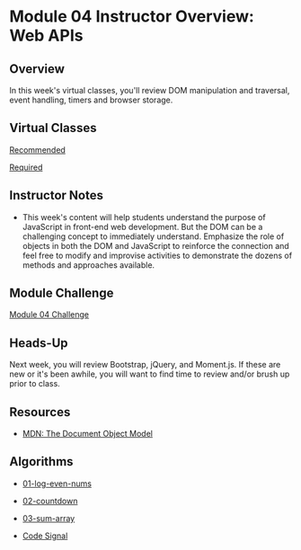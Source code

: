 # Module 04 Instructor Overview: Web APIs

## Overview

In this week's virtual classes, you'll review DOM manipulation and traversal, event handling, timers and browser storage.

## Virtual Classes

[Recommended](./04.1-RECOMMENDED.md)

[Required](./04.2-REQUIRED.md)


## Instructor Notes

* This week's content will help students understand the purpose of JavaScript in front-end web development. But the DOM can be a challenging concept to immediately understand. Emphasize the role of objects in both the DOM and JavaScript to reinforce the connection and feel free to modify and improvise activities to demonstrate the dozens of methods and approaches available.


## Module Challenge

[Module 04 Challenge](../../01-Class-Content/02-Web-APIs/02-Challenge)

## Heads-Up

Next week, you will review Bootstrap, jQuery, and Moment.js. If these are new or it's been awhile, you will want to find time to review and/or brush up prior to class.

## Resources

* [MDN: The Document Object Model](https://developer.mozilla.org/en-US/docs/Web/API/Document_Object_Model)

## Algorithms

  * [01-log-even-nums](../../../01-Class-Content/04-Web-APIs/03-Algorithms/01-log-even-nums)

  * [02-countdown](../../../01-Class-Content/04-Web-APIs/03-Algorithms/02-countdown)

  * [03-sum-array](../../../01-Class-Content/04-Web-APIs/03-Algorithms/03-sum-array)

  * [Code Signal](https://app.codesignal.com/public-test/YvSg9mctHApfLBuMH/qBHxbHRS4Yghf8)